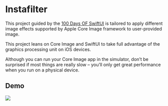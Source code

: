 #  Instafilter

This project guided by the [100 Days OF SwiftUI](https://www.hackingwithswift.com/100/swiftui/62) is tailored to apply different image effects supported by Apple Core Image framework to user-provided image.

This project leans on Core Image and SwiftUI to take full advantage of the graphics processing unit on iOS devices.

Although you can run your Core Image app in the simulator, don’t be surprised if most things are really slow – you’ll only get great performance when you run on a physical device.

## Demo

![](./img/instafilter_v3.gif)


